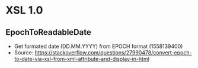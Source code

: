 # XSL 1.0

## EpochToReadableDate
 - Get formated date (DD.MM.YYYY) from EPOCH format (1558139400)
 - Source: https://stackoverflow.com/questions/27990478/convert-epoch-to-date-via-xsl-from-xml-attribute-and-display-in-html

